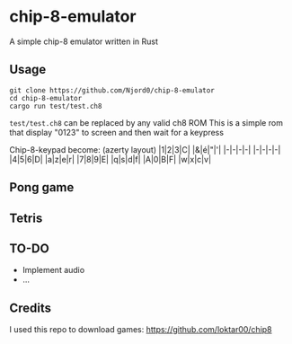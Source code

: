# chip-8-emulator
A simple chip-8 emulator written in Rust

## Usage
```
git clone https://github.com/Njord0/chip-8-emulator
cd chip-8-emulator
cargo run test/test.ch8
```
`test/test.ch8` can be replaced by any valid ch8 ROM
This is a simple rom that display "0123" to screen and then wait for a keypress

Chip-8-keypad become: (azerty layout)
|1|2|3|C|  |&|é|"|'|
|-|-|-|-|  |-|-|-|-|
|4|5|6|D|  |a|z|e|r|
|7|8|9|E|  |q|s|d|f|
|A|0|B|F|  |w|x|c|v|


## Pong game
[](images/pong.png)


## Tetris
[](images/tetris.png)


## TO-DO
* Implement audio
* ...

## Credits
I used this repo to download games:
https://github.com/loktar00/chip8
